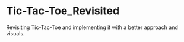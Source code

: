 # Tic-Tac-Toe_Revisited
Revisiting Tic-Tac-Toe and implementing it with a better approach and visuals.
